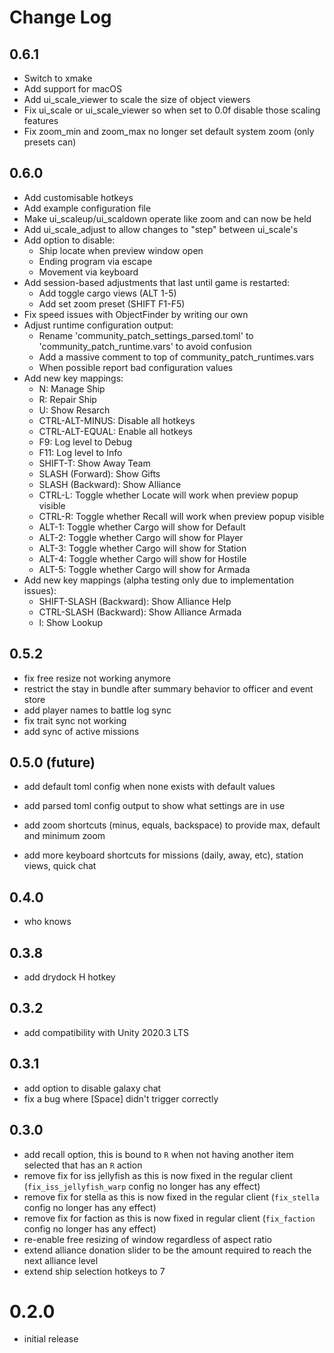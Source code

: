 # Change Log

## 0.6.1

- Switch to xmake
- Add support for macOS
- Add ui_scale_viewer to scale the size of object viewers
- Fix ui_scale or ui_scale_viewer so when set to 0.0f disable those scaling features
- Fix zoom_min and zoom_max no longer set default system zoom (only presets can)

## 0.6.0

- Add customisable hotkeys
- Add example configuration file
- Make ui_scaleup/ui_scaldown operate like zoom and can now be held
- Add ui_scale_adjust to allow changes to "step" between ui_scale's
- Add option to disable:
  - Ship locate when preview window open
  - Ending program via escape
  - Movement via keyboard
- Add session-based adjustments that last until game is restarted:
  - Add toggle cargo views (ALT 1-5)
  - Add set zoom preset (SHIFT F1-F5)
- Fix speed issues with ObjectFinder by writing our own
- Adjust runtime configuration output:
  - Rename 'community_patch_settings_parsed.toml' to 'community_patch_runtime.vars' to avoid confusion
  - Add a massive comment to top of community_patch_runtimes.vars
  - When possible report bad configuration values
- Add new key mappings:
  - N: Manage Ship
  - R: Repair Ship
  - U: Show Resarch
  - CTRL-ALT-MINUS: Disable all hotkeys
  - CTRL-ALT-EQUAL: Enable all hotkeys
  - F9: Log level to Debug
  - F11: Log level to Info
  - SHIFT-T: Show Away Team
  - SLASH (Forward): Show Gifts
  - SLASH (Backward): Show Alliance
  - CTRL-L: Toggle whether Locate will work when preview popup visible
  - CTRL-R: Toggle whether Recall will work when preview popup visible
  - ALT-1: Toggle whether Cargo will show for Default
  - ALT-2: Toggle whether Cargo will show for Player
  - ALT-3: Toggle whether Cargo will show for Station
  - ALT-4: Toggle whether Cargo will show for Hostile
  - ALT-5: Toggle whether Cargo will show for Armada
- Add new key mappings (alpha testing only due to implementation issues):
  - SHIFT-SLASH (Backward): Show Alliance Help
  - CTRL-SLASH (Backward): Show Alliance Armada
  - l: Show Lookup

## 0.5.2

- fix free resize not working anymore
- restrict the stay in bundle after summary behavior to officer and event store
- add player names to battle log sync
- fix trait sync not working
- add sync of active missions

## 0.5.0 (future)

- add default toml config when none exists with default values

- add parsed toml config output to show what settings are in use

- add zoom shortcuts (minus, equals, backspace) to provide max, default and minimum zoom

- add more keyboard shortcuts for missions (daily, away, etc), station views, quick chat

## 0.4.0

- who knows

## 0.3.8

- add drydock H hotkey

## 0.3.2

- add compatibility with Unity 2020.3 LTS

## 0.3.1

- add option to disable galaxy chat
- fix a bug where [Space] didn't trigger correctly

## 0.3.0

- add recall option, this is bound to `R` when not having another item selected that has an `R` action
- remove fix for iss jellyfish as this is now fixed in the regular client (`fix_iss_jellyfish_warp` config no longer has any effect)
- remove fix for stella as this is now fixed in the regular client (`fix_stella` config no longer has any effect)
- remove fix for faction as this is now fixed in regular client (`fix_faction` config no longer has any effect)
- re-enable free resizing of window regardless of aspect ratio
- extend alliance donation slider to be the amount required to reach the next alliance level
- extend ship selection hotkeys to 7

# 0.2.0

- initial release
